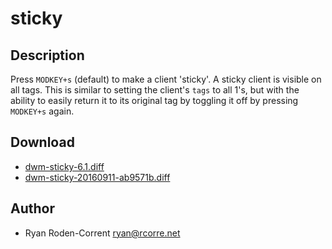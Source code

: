 # sticky

## Description

Press `MODKEY+s` (default) to make a client 'sticky'. A sticky client is visible
on all tags. This is similar to setting the client's `tags` to all 1's, but with
the ability to easily return it to its original tag by toggling it off by
pressing `MODKEY+s` again.

## Download

* [dwm-sticky-6.1.diff](dwm-sticky-6.1.diff)
* [dwm-sticky-20160911-ab9571b.diff](dwm-sticky-20160911-ab9571b.diff)

## Author
* Ryan Roden-Corrent <ryan@rcorre.net>
